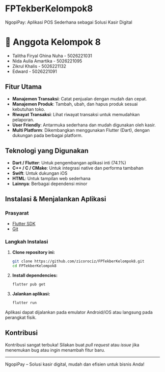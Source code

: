 # FPTekberKelompok8
NgopiPay: Aplikasi POS Sederhana sebagai Solusi Kasir Digital 

# 📌 Anggota Kelompok 8
- Talitha Firyal Ghina Nuha - 5026221031
- Nida Aulia Amartika - 5026221095
- Zikrul Khalis - 5026221132
- Edward - 5026221091

## Fitur Utama

- **Manajemen Transaksi**: Catat penjualan dengan mudah dan cepat.
- **Manajemen Produk**: Tambah, ubah, dan hapus produk sesuai kebutuhan toko.
- **Riwayat Transaksi**: Lihat riwayat transaksi untuk memudahkan pelaporan.
- **User Friendly**: Antarmuka sederhana dan mudah digunakan oleh kasir.
- **Multi Platform**: Dikembangkan menggunakan Flutter (Dart), dengan dukungan pada berbagai platform.

## Teknologi yang Digunakan

- **Dart / Flutter**: Untuk pengembangan aplikasi inti (74.1%)
- **C++ / C / CMake**: Untuk integrasi native dan performa tambahan
- **Swift**: Untuk dukungan iOS
- **HTML**: Untuk tampilan web sederhana
- **Lainnya**: Berbagai dependensi minor

## Instalasi & Menjalankan Aplikasi

### Prasyarat

- [Flutter SDK](https://flutter.dev/docs/get-started/install)
- [Git](https://git-scm.com/)

### Langkah Instalasi

1. **Clone repository ini:**
    ```bash
    git clone https://github.com/zicorociz/FPTekberKelompok8.git
    cd FPTekberKelompok8
    ```
    
2. **Install dependencies:**
    ```bash
    flutter pub get
    ```

3. **Jalankan aplikasi:**
    ```bash
    flutter run
    ```

Aplikasi dapat dijalankan pada emulator Android/iOS atau langsung pada perangkat fisik.

## Kontribusi

Kontribusi sangat terbuka! Silakan buat _pull request_ atau _issue_ jika menemukan bug atau ingin menambah fitur baru.

---

NgopiPay – Solusi kasir digital, mudah dan efisien untuk bisnis Anda!
